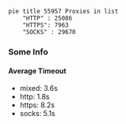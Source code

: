 
```mermaid
pie title 55957 Proxies in list
    "HTTP" : 25086
    "HTTPS": 7963
    "SOCKS" : 29670
```

### Some Info
#### Average Timeout

- mixed: 3.6s
- http: 1.8s
- https: 8.2s
- socks: 5.1s